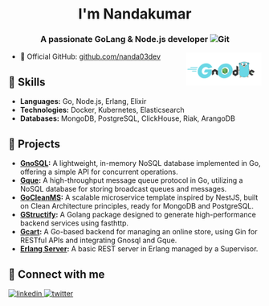 <h1 align="center">I'm Nandakumar</h1>
<h3 align="center">A passionate GoLang & Node.js developer <img src="https://i.giphy.com/media/v1.Y2lkPTc5MGI3NjExeHFnbjMzeXVlZTBtbTVpOGgxM3RjbXI5cnB6eDc4cnphc3luZ291ZSZlcD12MV9pbnRlcm5hbF9naWZfYnlfaWQmY3Q9Zw/m6pvmOSXuTEPaKFWBz/giphy.gif" width="30px" alt="Git"/></h3>
<img align="right" alt="golang" width="150" src="https://github.com/nanda03dev/nanda03dev/blob/main/go-node-logo.png">

- 🌱 Official GitHub: [github.com/nanda03dev](https://github.com/nanda03dev)

## 🚀 Skills
- **Languages:** Go, Node.js, Erlang, Elixir
- **Technologies:** Docker, Kubernetes, Elasticsearch
- **Databases:** MongoDB, PostgreSQL, ClickHouse, Riak, ArangoDB

## 📁 Projects
- **[GnoSQL](https://github.com/nanda03dev/gnosql):** A lightweight, in-memory NoSQL database implemented in Go, offering a simple API for concurrent operations.
- **[Gque](https://github.com/nanda03dev/gque):** A high-throughput message queue protocol in Go, utilizing a NoSQL database for storing broadcast queues and messages.
- **[GoCleanMS](https://github.com/nanda03dev/go-ms-clean-template):** A scalable microservice template inspired by NestJS, built on Clean Architecture principles, ready for MongoDB and PostgreSQL.
- **[GStructify](https://github.com/nanda03dev/gStructify):** A Golang package designed to generate high-performance backend services using fasthttp.
- **[Gcart](https://github.com/nanda03dev/gcart):** A Go-based backend for managing an online store, using Gin for RESTful APIs and integrating Gnosql and Gque.
- **[Erlang Server](https://github.com/nanda03dev/erlang-genserver-rest):** A basic REST server in Erlang managed by a Supervisor.

## 🤝 Connect with me
<div align="left">
<a href="https://www.linkedin.com/in/nandakumar-m-606716173/" target="_blank">
<img src="https://img.shields.io/badge/linkedin-%231E77B5.svg?&style=for-the-badge&logo=linkedin&logoColor=white" alt="linkedin" style="margin-bottom: 5px;" />
</a>
<a href="https://x.com/nanda03dev" target="_blank">
<img src="https://img.shields.io/badge/twitter-%2300acee.svg?&style=for-the-badge&logo=twitter&logoColor=white" alt="twitter" style="margin-bottom: 5px;" />
</a>
</div>
